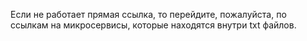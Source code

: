 Если не работает прямая ссылка, то перейдите, пожалуйста, по ссылкам на микросервисы, которые находятся внутри txt файлов.
